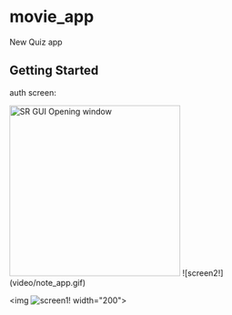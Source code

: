 # movie_app

New Quiz app

## Getting Started


auth screen:

<p align="left">
  <img src="video/note_app.gif" alt="SR GUI Opening window"
       width="300">
![screen2!](video/note_app.gif)
</p>


<img ![screen1!](video/note_app.gif)
width="200">

[//]: # (![screen1!]&#40;video/note_app.gif&#41;)
